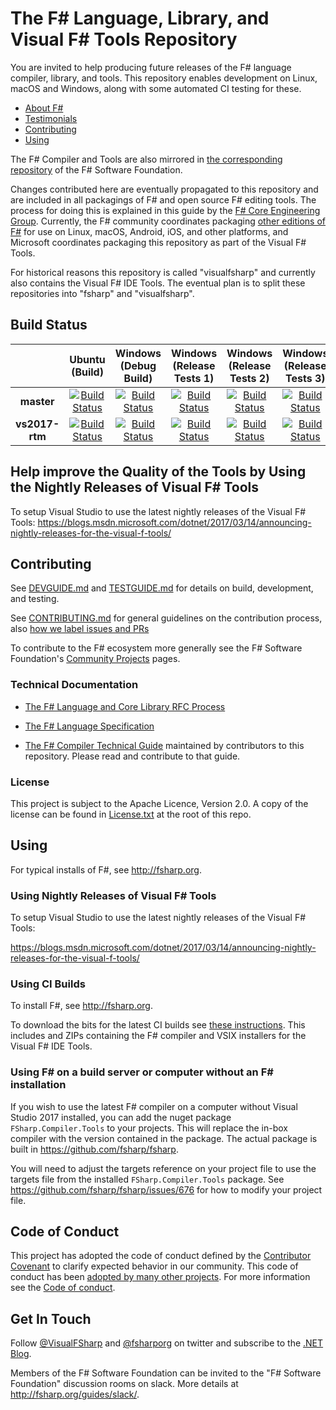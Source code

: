 # The F# Language, Library, and  Visual F# Tools Repository

You are invited to help producing future releases of the F# language compiler, library, and tools. This repository enables development on Linux, macOS and Windows, along with some automated CI testing for these.

* [About F#](http://fsharp.org)
* [Testimonials](http://fsharp.org/testimonials)
* [Contributing](#contributing)
* [Using](#using)

The F# Compiler and Tools are also mirrored in [the corresponding repository](http://github.com/fsharp/fsharp) of the F# Software Foundation.

Changes contributed here are eventually propagated to this repository and are included in all packagings of F# and open source F# editing tools. The process for doing this is explained in this guide by the [F# Core Engineering Group](https://fsharp.github.io/2014/06/18/fsharp-contributions.html). Currently, the F# community coordinates packaging [other editions of F#](https://github.com/fsharp/fsharp/) for use on Linux, macOS, Android, iOS, and other platforms, and Microsoft coordinates packaging this repository as part of the Visual F# Tools. 

For historical reasons this repository is called "visualfsharp" and currently also contains the Visual F# IDE Tools. The eventual plan is to split these repositories into "fsharp" and "visualfsharp".


## Build Status

|            | Ubuntu (Build) | Windows (Debug Build) | Windows (Release Tests 1) | Windows (Release Tests 2) | Windows  (Release Tests 3) |
|:----------:|:----------------:|:----------------:|:------------------:|:-----------------------:|:---------------------:|
|**master**  |[![Build Status](https://ci2.dot.net/buildStatus/icon?job=Microsoft_visualfsharp/master/release_ubuntu14.04)](https://ci2.dot.net/job/Microsoft_visualfsharp/job/master/job/release_ubuntu14.04/)|[![Build Status](https://ci2.dot.net/buildStatus/icon?job=Microsoft_visualfsharp/master/debug_windows_nt)](https://ci2.dot.net/job/Microsoft_visualfsharp/job/master/job/debug_windows_nt/)|[![Build Status](https://ci2.dot.net/buildStatus/icon?job=Microsoft_visualfsharp/master/release_ci_part1_windows_nt)](https://ci2.dot.net/job/Microsoft_visualfsharp/job/master/job/release_ci_part1_windows_nt/)|[![Build Status](https://ci2.dot.net/buildStatus/icon?job=Microsoft_visualfsharp/master/release_ci_part2_windows_nt)](https://ci2.dot.net/job/Microsoft_visualfsharp/job/master/job/release_ci_part2_windows_nt/)|[![Build Status](https://ci2.dot.net/buildStatus/icon?job=Microsoft_visualfsharp/master/release_ci_part3_windows_nt)](https://ci2.dot.net/job/Microsoft_visualfsharp/job/master/job/release_ci_part3_windows_nt/)|
|**vs2017-rtm**  |[![Build Status](https://ci2.dot.net/buildStatus/icon?job=Microsoft_visualfsharp/vs2017-rtm/release_ubuntu14.04)](https://ci2.dot.net/job/Microsoft_visualfsharp/job/vs2017-rtm/job/release_ubuntu14.04/)|[![Build Status](https://ci2.dot.net/buildStatus/icon?job=Microsoft_visualfsharp/vs2017-rtm/debug_windows_nt)](https://ci2.dot.net/job/Microsoft_visualfsharp/job/vs2017-rtm/job/debug_windows_nt/)|[![Build Status](https://ci2.dot.net/buildStatus/icon?job=Microsoft_visualfsharp/vs2017-rtm/release_ci_part1_windows_nt)](https://ci2.dot.net/job/Microsoft_visualfsharp/job/vs2017-rtm/job/release_ci_part1_windows_nt/)|[![Build Status](https://ci2.dot.net/buildStatus/icon?job=Microsoft_visualfsharp/vs2017-rtm/release_ci_part2_windows_nt)](https://ci2.dot.net/job/Microsoft_visualfsharp/job/vs2017-rtm/job/release_ci_part2_windows_nt/)|[![Build Status](https://ci2.dot.net/buildStatus/icon?job=Microsoft_visualfsharp/vs2017-rtm/release_ci_part3_windows_nt)](https://ci2.dot.net/job/Microsoft_visualfsharp/job/vs2017-rtm/job/release_ci_part3_windows_nt/)|


## Help improve the Quality of the Tools by Using the Nightly Releases of Visual F# Tools
To setup Visual Studio to use the latest nightly releases of the Visual F# Tools:
https://blogs.msdn.microsoft.com/dotnet/2017/03/14/announcing-nightly-releases-for-the-visual-f-tools/


## Contributing

See [DEVGUIDE.md](DEVGUIDE.md) and [TESTGUIDE.md](TESTGUIDE.md) for details on build, development, and testing.

See [CONTRIBUTING.md](CONTRIBUTING.md) for general guidelines on the contribution process, also [how we label issues and PRs](https://github.com/dotnet/roslyn/wiki/Labels-used-for-issues)

To contribute to the F# ecosystem more generally see the F# Software Foundation's [Community Projects](http://fsharp.org/community/projects/) pages.


### Technical Documentation

* [The F# Language and Core Library RFC Process](http://fsharp.github.io/2016/09/26/fsharp-rfc-process.html)

* [The F# Language Specification](http://fsharp.org/specs/language-spec/)

* [The F# Compiler Technical Guide](http://fsharp.github.io/2015/09/29/fsharp-compiler-guide.html) 
  maintained by contributors to this repository.  Please read
  and contribute to that guide.

### License

This project is subject to the Apache Licence, Version 2.0. A copy of the license can be found in [License.txt](License.txt) at the root of this repo.


## Using

For typical installs of  F#, see http://fsharp.org.

### Using Nightly Releases of Visual F# Tools

To setup Visual Studio to use the latest nightly releases of the Visual F# Tools:

https://blogs.msdn.microsoft.com/dotnet/2017/03/14/announcing-nightly-releases-for-the-visual-f-tools/

### Using CI Builds

To install F#, see http://fsharp.org.

To download the bits for the latest CI builds see [these instructions](https://github.com/Microsoft/visualfsharp/wiki/Using-CI-Builds). This includes and ZIPs containing the F# compiler and VSIX installers for the Visual F# IDE Tools.

### Using F# on a build server or computer without an F# installation

If you wish to use the latest F# compiler on a computer without Visual Studio 2017 installed, you can add the nuget package ``FSharp.Compiler.Tools`` to your projects. This will replace the in-box compiler with the version contained in the package.
The actual package is built in https://github.com/fsharp/fsharp.

You will need to adjust the targets reference on your project file to use the targets file from the installed ``FSharp.Compiler.Tools`` package.
See https://github.com/fsharp/fsharp/issues/676 for how to modify your project file.

## Code of Conduct

This project has adopted the code of conduct defined by the [Contributor Covenant](http://contributor-covenant.org/) to clarify expected behavior in our community. This code of conduct has been [adopted by many other projects](http://contributor-covenant.org/adopters/). For more information see the [Code of conduct](https://github.com/Microsoft/visualfsharp/wiki/Code-of-Conduct).

## Get In Touch

Follow [@VisualFSharp](https://twitter.com/VisualFSharp) and [@fsharporg](https://twitter.com/fsharporg) on twitter and subscribe to the [.NET Blog](https://blogs.msdn.microsoft.com/dotnet/).

Members of the F# Software Foundation can be invited to the "F# Software Foundation" discussion rooms on slack. More details at http://fsharp.org/guides/slack/.
